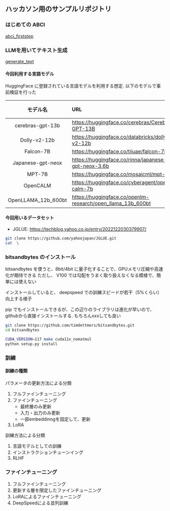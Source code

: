 ## ハッカソン用のサンプルリポジトリ

### はじめての ABCI

[abci_firststep](./abci_firststep)

### LLMを用いてテキスト生成

[generate_text](./generate_text)

#### 今回利用する言語モデル

HuggingFace に登録されている言語モデルを利用する想定. 以下のモデルで事前検証を行った

|モデル名|URL|備考|
|:--:|:--|:--|
| cerebras-gpt-13b | https://huggingface.co/cerebras/Cerebras-GPT-13B |
| Dolly-v2-12b | https://huggingface.co/databricks/dolly-v2-12b|
| Falcon-7B | https://huggingface.co/tiiuae/falcon-7b|
| Japanese-gpt-neox | https://huggingface.co/rinna/japanese-gpt-neox-3.6b|
| MPT-7B | https://huggingface.co/mosaicml/mpt-7b|
| OpenCALM | https://huggingface.co/cyberagent/open-calm-7b|
| OpenLLAMA_12b_600bt | https://huggingface.co/openlm-research/open_llama_13b_600bt|

#### 今回用いるデータセット

- JGLUE: https://techblog.yahoo.co.jp/entry/2022122030379907/


```bash
git clone https://github.com/yahoojapan/JGLUE.git
cat  \
```

### bitsandbytes のインストール

bitsandbytes を使うと、8bit/4bit に量子化することで、GPUメモリ圧縮や高速化が期待できる
ただし、 V100 では勾配をうまく取り扱えなくなる模様で、簡単には使えない

インストールしていると、 deepspeed での訓練スピードが若干（5%くらい）向上する様子

pip でもインストールできるが、この辺りのライブラリは進化が早いので、githubから直接インストールする.
もちろんxxxしても良い

```bash
git clone https://github.com/timdettmers/bitsandbytes.git
cd bitsandbytes

CUDA_VERSION=117 make cuda11x_nomatmul
python setup.py install

```


### 訓練

#### 訓練の種類

パラメータの更新方法による分類
1. フルファインチューニング
2. ファインチューニング
   - 最終層のみ更新
   - 入力・出力のみ更新
   - 一部embeddinngを固定して、更新
3. LoRA

訓練方法による分類

1. 言語モデルとしての訓練
2. インストラクションチューンイング
3. RLHF




### ファインチューニング

1. フルファインチューニング
2. 更新する層を限定したファインチューニング
3. LoRAによるファインチューニング
4. DeepSpeedによる並列訓練
